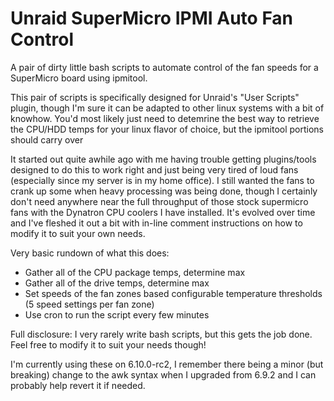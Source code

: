 # Unraid SuperMicro IPMI Auto Fan Control

A pair of dirty little bash scripts to automate control of the fan speeds for a SuperMicro board using ipmitool. 

This pair of scripts is specifically designed for Unraid's "User Scripts" plugin, though I'm sure it can be adapted to other linux systems with a bit of knowhow. You'd most likely just need to detemrine the best way to retrieve the CPU/HDD temps for your linux flavor of choice, but the ipmitool portions should carry over

It started out quite awhile ago with me having trouble getting plugins/tools designed to do this to work right and just being very tired of loud fans (especially since my server is in my home office). I still wanted the fans to crank up some when heavy processing was being done, though I certainly don't need anywhere near the full throughput of those stock supermicro fans with the Dynatron CPU coolers I have installed. It's evolved over time and I've fleshed it out a bit with in-line comment instructions on how to modify it to suit your own needs.

Very basic rundown of what this does:
- Gather all of the CPU package temps, determine max
- Gather all of the drive temps, determine max
- Set speeds of the fan zones based configurable temperature thresholds (5 speed settings per fan zone)
- Use cron to run the script every few minutes

Full disclosure: I very rarely write bash scripts, but this gets the job done. Feel free to modify it to suit your needs though!

I'm currently using these on 6.10.0-rc2, I remember there being a minor (but breaking) change to the awk syntax when I upgraded from 6.9.2 and I can probably help revert it if needed.
